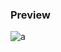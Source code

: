 ### Preview
![a](https://github.com/Eazvy/UILibs/blob/main/Librarys/Akiri/Screenshot%202023-03-07%20231804.png?raw=true)
